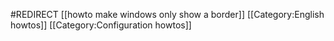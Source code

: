 #REDIRECT [[howto make windows only show a border]]
[[Category:English howtos]]
[[Category:Configuration howtos]]